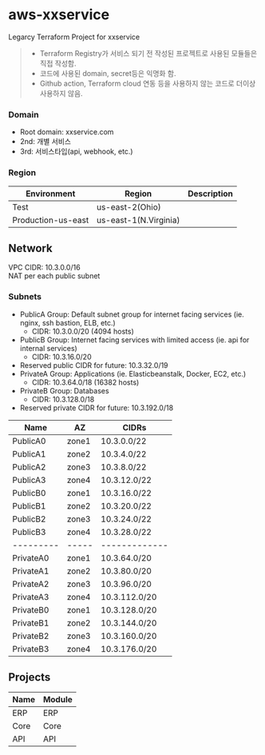# aws-xxservice
Legarcy Terraform Project for xxservice
>- Terraform Registry가 서비스 되기 전 작성된 프로젝트로 사용된 모듈들은 직접 작성함.
>- 코드에 사용된 domain, secret등은 익명화 함.
>- Github action, Terraform cloud 연동 등을 사용하지 않는 코드로 더이상 사용하지 않음.

### Domain
- Root domain: xxservice.com 
- 2nd: 개별 서비스 
- 3rd: 서비스타입(api, webhook, etc.)

### Region
| Environment        | Region | Description |
| ------------------ | ------ | ----------- |
| Test               | us-east-2(Ohio) |             |
| Production-us-east | us-east-1(N.Virginia) |             |

## Network
VPC CIDR: 10.3.0.0/16  
NAT per each public subnet 

### Subnets
- PublicA Group: Default subnet group for internet facing services (ie. nginx, ssh bastion, ELB, etc.)
  - CIDR: 10.3.0.0/20 (4094 hosts)
- PublicB Group: Internet facing services with limited access (ie. api for internal services)
  - CIDR: 10.3.16.0/20
- Reserved public CIDR for future: 10.3.32.0/19
- PrivateA Group: Applications (ie. Elasticbeanstalk, Docker, EC2, etc.)
  - CIDR: 10.3.64.0/18 (16382 hosts)
- PrivateB Group: Databases
  - CIDR: 10.3.128.0/18
- Reserved private CIDR for future: 10.3.192.0/18

| Name      | AZ    | CIDRs          |
| --------- | ----- | -------------- |
| PublicA0  | zone1 | 10.3.0.0/22    |
| PublicA1  | zone2 | 10.3.4.0/22    |
| PublicA2  | zone3 | 10.3.8.0/22    |
| PublicA3  | zone4 | 10.3.12.0/22   |
| PublicB0  | zone1 | 10.3.16.0/22   |
| PublicB1  | zone2 | 10.3.20.0/22   |
| PublicB2  | zone3 | 10.3.24.0/22   |
| PublicB3  | zone4 | 10.3.28.0/22   |
| --------- | ----- | -------------  |
| PrivateA0 | zone1 | 10.3.64.0/20   |
| PrivateA1 | zone2 | 10.3.80.0/20   |
| PrivateA2 | zone3 | 10.3.96.0/20   |
| PrivateA3 | zone4 | 10.3.112.0/20  |
| PrivateB0 | zone1 | 10.3.128.0/20  |
| PrivateB1 | zone2 | 10.3.144.0/20  |
| PrivateB2 | zone3 | 10.3.160.0/20  |
| PrivateB3 | zone4 | 10.3.176.0/20  |

## Projects 
| Name                    | Module       |
| ----------------------- | ------------ |
| ERP                     | ERP          | 
| Core                    | Core         |
| API                     | API          |
